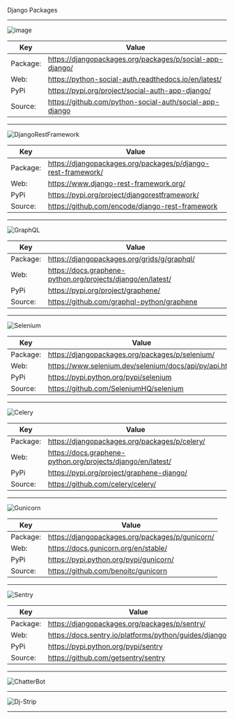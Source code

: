 Django Packages

---

![image](https://user-images.githubusercontent.com/66874940/120903859-7fecf200-c66a-11eb-9a7d-06a68a182596.png)

| Key       | Value                                  |
| ----------| -------------------------------------- |
| Package:  | https://djangopackages.org/packages/p/social-app-django/  |
| Web:      | https://python-social-auth.readthedocs.io/en/latest/ |
| PyPi      | https://pypi.org/project/social-auth-app-django/   |
| Source:   | https://github.com/python-social-auth/social-app-django |

---

![DjangoRestFramework](https://user-images.githubusercontent.com/66874940/120894371-db52bc00-c639-11eb-9305-a3c8eadda52d.png)

| Key       | Value                                  |
| ----------| -------------------------------------- |
| Package:  | https://djangopackages.org/packages/p/django-rest-framework/  |
| Web:      | https://www.django-rest-framework.org/ |
| PyPi      | https://pypi.org/project/djangorestframework/   |
| Source:   | https://github.com/encode/django-rest-framework |

---

![GraphQL](https://user-images.githubusercontent.com/66874940/120891180-f8cb5a00-c628-11eb-8280-d871178b1ceb.png)

| Key       | Value                                  |
| ----------| -------------------------------------- |
| Package:  | https://djangopackages.org/grids/g/graphql/  |
| Web:      | https://docs.graphene-python.org/projects/django/en/latest/ |
| PyPi      | https://pypi.org/project/graphene/  |
| Source:   | https://github.com/graphql-python/graphene |

---

![Selenium](https://www.selenium.dev/images/selenium_logo_large.png)

| Key       | Value                                  |
| ----------| -------------------------------------- |
| Package:  | https://djangopackages.org/packages/p/selenium/ |
| Web:      | https://www.selenium.dev/selenium/docs/api/py/api.html |
| PyPi      | https://pypi.python.org/pypi/selenium  |
| Source:   | https://github.com/SeleniumHQ/selenium |

---

![Celery](http://docs.celeryproject.org/en/latest/_images/celery-banner-small.png)

| Key       | Value                                  |
| ----------| -------------------------------------- |
| Package:  | https://djangopackages.org/packages/p/celery/  |
| Web:      | https://docs.graphene-python.org/projects/django/en/latest/ |
| PyPi      | https://pypi.org/project/graphene-django/  |
| Source:   | https://github.com/celery/celery/ |

---

![Gunicorn](https://docs.gunicorn.org/en/stable/_images/gunicorn.png)

| Key       | Value                                  |
| ----------| -------------------------------------- |
| Package:  | https://djangopackages.org/packages/p/gunicorn/ |
| Web:      | https://docs.gunicorn.org/en/stable/ |
| PyPi      | https://pypi.python.org/pypi/gunicorn/  |
| Source:   | https://github.com/benoitc/gunicorn |

---

![Sentry](https://warehouse-camo.ingress.cmh1.psfhosted.org/4c6a7d6ad02ee98714fdf22e632ccee3645f349b/68747470733a2f2f73656e7472792d6272616e642e73746f726167652e676f6f676c65617069732e636f6d2f73656e7472792d6c6f676f2d626c61636b2e706e67)

| Key       | Value                                  |
| ----------| -------------------------------------- |
| Package:  | https://djangopackages.org/packages/p/sentry/  |
| Web:      | https://docs.sentry.io/platforms/python/guides/django/ |
| PyPi      | https://pypi.python.org/pypi/sentry  |
| Source:   | https://github.com/getsentry/sentry |

---

![ChatterBot](https://warehouse-camo.ingress.cmh1.psfhosted.org/f7e4e0367997a5990b351ec108371cf890e50e98/68747470733a2f2f692e696d6775722e636f6d2f623353436d47542e706e67)

---

![Dj-Strip](https://cdn.discordapp.com/attachments/850707330231697438/850829773005389854/Capture.PNG)

---
